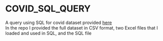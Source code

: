 # COVID_SQL_QUERY
A query using SQL for covid dataset provided [here](https://ourworldindata.org/covid-deaths)  
In the repo I provided the full dataset in CSV format, two Excel files that I loaded and used in SQL, and the SQL file
